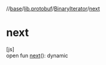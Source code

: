//[base](../../../index.md)/[lib.protobuf](../index.md)/[BinaryIterator](index.md)/[next](next.md)

# next

[js]\
open fun [next](next.md)(): dynamic
